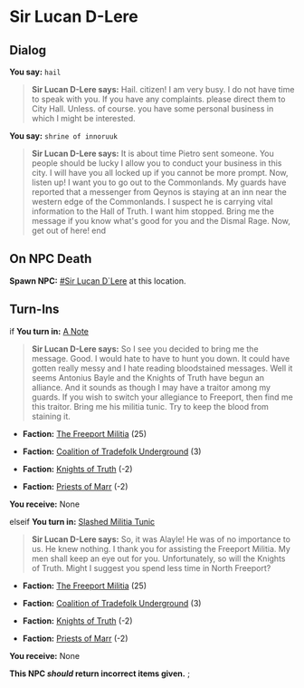 # Sir Lucan D-Lere
## Dialog

**You say:** `hail`



>**Sir Lucan D-Lere says:** Hail. citizen!  I am very busy. I do not have time to speak with you.  If you have any complaints. please direct them to City Hall.  Unless. of course. you have some personal business in which I might be interested.

**You say:** `shrine of innoruuk`



>**Sir Lucan D-Lere says:** It is about time Pietro sent someone. You people should be lucky I allow you to conduct your business in this city. I will have you all locked up if you cannot be more prompt. Now, listen up! I want you to go out to the Commonlands. My guards have reported that a messenger from Qeynos is staying at an inn near the western edge of the Commonlands. I suspect he is carrying vital information to the Hall of Truth. I want him stopped. Bring me the message if you know what's good for you and the Dismal Rage. Now, get out of here!
end

## On NPC Death

**Spawn NPC:**  [\#Sir Lucan D\`Lere](/npc/9147) at this location.
## Turn-Ins




if **You turn in:** [A Note](/item/18822)


>**Sir Lucan D-Lere says:** So I see you decided to bring me the message. Good. I would hate to have to hunt you down. It could have gotten really messy and I hate reading bloodstained messages. Well it seems Antonius Bayle and the Knights of Truth have begun an alliance. And it sounds as though I may have a traitor among my guards. If you wish to switch your allegiance to Freeport, then find me this traitor. Bring me his militia tunic. Try to keep the blood from staining it.





* __Faction:__ [The Freeport Militia](/faction/330) (25)


* __Faction:__ [Coalition of Tradefolk Underground](/faction/336) (3)


* __Faction:__ [Knights of Truth](/faction/281) (-2)


* __Faction:__ [Priests of Marr](/faction/362) (-2)


 **You receive:** None 



elseif **You turn in:** [Slashed Militia Tunic](/item/13926)


>**Sir Lucan D-Lere says:** So, it was Alayle! He was of no importance to us. He knew nothing. I thank you for assisting the Freeport Militia. My men shall keep an eye out for you. Unfortunately, so will the Knights of Truth. Might I suggest you spend less time in North Freeport?





* __Faction:__ [The Freeport Militia](/faction/330) (25)


* __Faction:__ [Coalition of Tradefolk Underground](/faction/336) (3)


* __Faction:__ [Knights of Truth](/faction/281) (-2)


* __Faction:__ [Priests of Marr](/faction/362) (-2)


 **You receive:** None 



**This NPC *should* return incorrect items given.**
;

